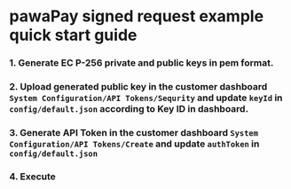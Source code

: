 # pawaPay signed request example quick start guide

### 1. Generate EC P-256 private and public keys in pem format.

### 2. Upload generated public key in the customer dashboard `System Configuration/API Tokens/Sequrity` and update `keyId` in `config/default.json` according to Key ID in dashboard.

### 3. Generate API Token in the customer dashboard `System Configuration/API Tokens/Create` and update `authToken` in `config/default.json`

### 4. Execute